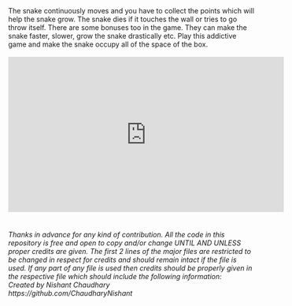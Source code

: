 <body>
The snake continuously moves and you have to collect the points which will help the snake grow. The snake dies if it touches the wall or tries to go throw itself. There are some bonuses too in the game. They can make the snake faster, slower, grow the snake drastically etc. Play this addictive game and make the snake occupy all of the space of the box.
<br><br><iframe width="560" height="315" src="https://www.youtube.com/embed/UY-AtK7cDlM" frameborder="0" allow="accelerometer; autoplay; encrypted-media; gyroscope; picture-in-picture" allowfullscreen></iframe>
<br><br><h6><i>Thanks in advance for any kind of contribution. All the code in this repository is free and open to copy and/or change UNTIL AND UNLESS proper credits are given. The first 2 lines of the major files are restricted to be changed in respect for credits and should remain intact if the file is used. If any part of any file is used then credits should be properly given in the respective file which should include the following information:
<br>Created by Nishant Chaudhary
<br>https://github.com/ChaudharyNishant</i></h6>
</body>
